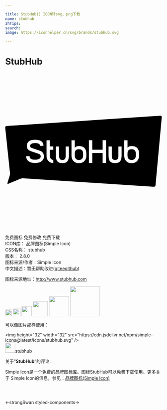 ```yaml
---

title: StubHub() ICON转svg、png下载
name: stubhub
zhTips: 
search: 
image: https://iconhelper.cn/svg/brands/stubhub.svg

---
```


# StubHub  <small style="font-size: 60%;font-weight: 100"></small>

<div id="svg" class="svg-wrap">
<svg role="img" viewBox="0 0 24 24" xmlns="http://www.w3.org/2000/svg"><title>StubHub icon</title><path d="M23.78 6.566L.21 8.148c-.116.008-.21.107-.21.227V8.4l.725 6.884v.004c.003.036.006.07.006.11 0 .123-.016.243-.048.347L.344 16.84c-.04.122.026.182.146.134l1.805-.75c.002 0 .004 0 .006-.002h.003c.13-.05.27-.076.418-.076h.036l20.04 1.29c.127 0 .23-.097.243-.222L24 6.784v-.02c0-.11-.09-.198-.2-.198h-.02zm-19.245 3.68h.053c.823 0 1.25.304 1.275.892v.045h-.516l-.006-.04c-.027-.26-.273-.386-.753-.386h-.045c-.48.008-.717.152-.717.434v.08c.005.055.03.102.07.136.052.048.117.087.19.11l1.204.403-.007-.005.01.004c.18.057.34.163.46.306.108.138.175.313.175.502v.117c0 .287-.14.54-.36.695-.235.18-.575.268-.997.268s-.75-.093-.99-.268v-.002c-.218-.155-.36-.41-.36-.7v-.07h.516v.05c0 .146.063.255.21.346s.358.137.628.137.49-.048.637-.136.22-.2.22-.346v-.072c0-.167-.098-.277-.3-.344L3.935 12c-.195-.062-.35-.157-.45-.28-.1-.12-.16-.274-.16-.444v-.084c0-.616.403-.935 1.21-.943zm8.292.08h.518v1.448h1.588v-1.447h.52v3.47h-.522v-1.52h-1.585v1.52h-.518v-3.47zm-6.495.007h.5v.945h.535v.51h-.535v.89c0 .208.056.37.168.487l-.002.004c.087.09.202.15.334.17h.035v.485l-.047-.004h-.004c-.265-.016-.504-.13-.68-.308-.203-.21-.305-.492-.305-.834v-2.346zm11.913 0h.5v1.12c.155-.157.367-.24.633-.24.755 0 1.14.395 1.142 1.175v.283c0 .342-.103.624-.305.835s-.486.316-.836.316-.628-.105-.83-.315-.306-.494-.306-.834v-2.337zm-8.084.002h.5v1.12c.156-.16.368-.243.634-.243.76 0 1.14.396 1.144 1.176v.283c0 .342-.105.624-.307.835s-.483.316-.833.316-.627-.105-.83-.315-.307-.494-.307-.834v-2.335zm-2.395.945h.492v1.367c0 .258.04.442.113.545.07.095.204.146.387.146h.016c.185 0 .31-.047.385-.146s.115-.287.115-.545H9.27V11.28h.49v1.367c0 .417-.08.72-.23.902-.146.173-.385.264-.71.272h-.115c-.325-.008-.564-.098-.71-.273-.156-.18-.23-.486-.23-.903V11.28zm8.077 0h.492v1.367c0 .258.04.442.115.545.07.095.2.146.384.146h.025c.18 0 .306-.05.378-.146.075-.104.115-.287.115-.545h-.004V11.28h.49v1.367c0 .417-.083.728-.23.902s-.384.264-.71.272h-.12c-.324-.008-.563-.098-.71-.273-.155-.18-.228-.486-.228-.903V11.28zm-4.548.422c-.207 0-.37.05-.473.156s-.16.285-.16.53v.288c0 .208.062.366.17.486s.26.182.464.182c.203 0 .357-.056.47-.18s.17-.28.17-.488v-.283c0-.247-.056-.423-.163-.53s-.266-.16-.476-.16zm8.083 0c-.207 0-.37.05-.473.156s-.16.285-.16.53v.288c0 .208.06.366.166.486s.267.182.467.182.355-.06.47-.18.17-.285.17-.488v-.283c0-.247-.056-.423-.163-.53s-.267-.16-.477-.16z"/></svg>
</div>
<detail full-name='stubhub'></detail>

<div class="detail-page">
<p>
<span><span class="badge-success badge">免费图标</span> <span class="badge-success badge">免费修改</span>  <span class="badge-success badge">免费下载</span> </span>
<br/>
<span>
ICON库：
<span class="badge-secondary badge">品牌图标(Simple Icon)</span> 
</span>
<br/>
<span>
CSS名称：
<span class="badge-secondary badge">stubhub</span> 
</span>

<br/>
<span>
版本：
<span class="badge-secondary badge">2.8.0</span> 
</span>
<br/>
<span>图标来源/作者：<span class="badge-light badge">Simple Icon</span></span> 
<br/>
<span class="zh-detail">中文描述：暂无<span class="help-link"><span>帮助改进</span>(<a href="https://gitee.com/liuwave/icon-helper/edit/master/json/brands/stubhub.json" target="_blank" rel="noopener noreferrer">gitee</a><a href="https://github.com/liuwave/icon-helper/edit/master/json/brands/stubhub.json" target="_blank" rel="noopener noreferrer">github</a></span>)</span><br/>
</p>
</div><div class="description description alert alert-light"><p>图标来源地址：<a href="http://www.stubhub.com" target="_blank" rel="noopener noreferrer">http://www.stubhub.com</a></p></div>
<div class="alert alert-dark">
<img height="21" width="21" src="https://cdn.jsdelivr.net/npm/simple-icons@latest/icons/stubhub.svg" />
<img height="24" width="24" src="https://cdn.jsdelivr.net/npm/simple-icons@latest/icons/stubhub.svg" />
<img height="32" width="32" src="https://cdn.jsdelivr.net/npm/simple-icons@latest/icons/stubhub.svg" />
<img height="48" width="48" src="https://cdn.jsdelivr.net/npm/simple-icons@latest/icons/stubhub.svg" />
<img height="64" width="64" src="https://cdn.jsdelivr.net/npm/simple-icons@latest/icons/stubhub.svg" />
<img height="96" width="96" src="https://cdn.jsdelivr.net/npm/simple-icons@latest/icons/stubhub.svg" />

</div>
<div>
  <p>可以像图片那样使用：    
  </p>
  <div class="alert alert-primary" style="font-size: 14px">
    &lt;img height="32" width="32" src="https://cdn.jsdelivr.net/npm/simple-icons@latest/icons/stubhub.svg" /&gt;
    <copy-btn content='<img height="32" width="32" src="https://cdn.jsdelivr.net/npm/simple-icons@latest/icons/stubhub.svg" />'></copy-btn>
  </div>
  <div class="alert alert-secondary">
    <img height="32" width="32" src="https://cdn.jsdelivr.net/npm/simple-icons@latest/icons/stubhub.svg" />stubhub
    <copy-btn content="stubhub" btn-title="复制图标名称"></copy-btn>
  </div>
</div>
<div class="icon-detail__container">
<p>关于“<b>StubHub</b>”的评论:</p>
</div>
<Vssue title="关于“StubHub”的评论" />
<div><p>Simple Icon是一个免费的品牌图标库。图标StubHub可以免费下载使用。更多关于  Simple Icon的信息，参见：<a target="_blank" href="https://iconhelper.cn/brands.html">品牌图标(Simple Icon)</a>
</p></div>


<div style="padding:2rem 0 " class="page-nav"><p class="inner"><span class="prev">←<router-link to="/icon/strongswan.html">strongSwan</router-link></span> <span class="next"><router-link to="/icon/styled-components.html">styled-components</router-link>→</span></p></div>
